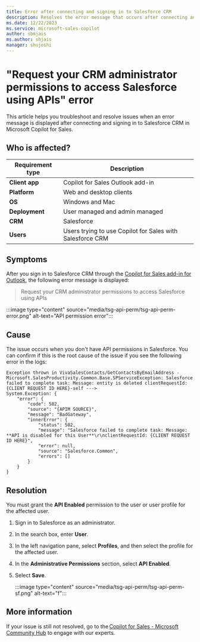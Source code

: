 ```yaml
---
title: Error after connecting and signing in to Salesforce CRM
description: Resolves the error message that occurs after connecting and signing in to Salesforce CRM in Microsoft Copilot for Sales.
ms.date: 12/22/2023
ms.service: microsoft-sales-copilot
author: sbmjais
ms.author: shjais
manager: shujoshi
---
```

# "Request your CRM administrator permissions to access Salesforce using APIs" error

This article helps you troubleshoot and resolve issues when an error message is displayed after connecting and signing in to Salesforce CRM in Microsoft Copilot for Sales.

## Who is affected?

| Requirement type |Description  |
|---------|---------|
|**Client app**     |  Copilot for Sales Outlook add-in        |
|**Platform**     | Web and desktop clients         |
|**OS**     | Windows and Mac         |
|**Deployment**     | User managed and admin managed       |
|**CRM**     | Salesforce      |
|**Users**     | Users trying to use Copilot for Sales with Salesforce CRM |

## Symptoms

After you sign in to Salesforce CRM through the [Copilot for Sales add-in for Outlook](/microsoft-sales-copilot/use-sales-copilot-outlook), the following error message is displayed:

> Request your CRM administrator permissions to access Salesforce using APIs

:::image type="content" source="media/tsg-api-perm/tsg-api-perm-error.png" alt-text="API permission error":::

## Cause

The issue occurs when you don't have API permissions in Salesforce. You can confirm if this is the root cause of the issue if you see the following error in the logs:

```output
Exception thrown in VivaSalesContacts/GetContactsByEmailAddress - 
Microsoft.SalesProductivity.Common.Base.SPServiceException: Salesforce failed to complete task: Message: entity is deleted clientRequestId: {CLIENT REQUEST ID HERE}-self ---> 
System.Exception: { 
    "error": { 
        "code": 502, 
        "source": "{APIM SOURCE}", 
        "message": "BadGateway", 
        "innerError": { 
            "status": 502, 
            "message": "Salesforce failed to complete task: Message: **API is disabled for this User**\r\nclientRequestId: {CLIENT REQUEST ID HERE}", 
            "error": null, 
            "source": "Salesforce.Common", 
            "errors": [] 
        } 
    } 
} 
```

## Resolution

You must grant the **API Enabled** permission to the user or user profile for the affected user.

1. Sign in to Salesforce as an administrator.
1. In the search box, enter **User**.
1. In the left navigation pane, select **Profiles**, and then select the profile for the affected user.
1. In the **Administrative Permissions** section, select **API Enabled**.
1. Select **Save**.

    :::image type="content" source="media/tsg-api-perm/tsg-api-perm-sf.png" alt-text="f":::

## More information

If your issue is still not resolved, go to the [Copilot for Sales - Microsoft Community Hub](https://techcommunity.microsoft.com/t5/viva-sales/bd-p/VivaSales) to engage with our experts.
